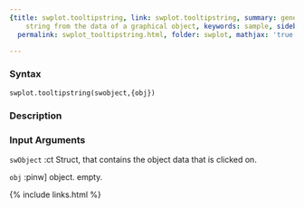```yaml
---
{title: swplot.tooltipstring, link: swplot.tooltipstring, summary: generate tooltip
    string from the data of a graphical object, keywords: sample, sidebar: sw_sidebar,
  permalink: swplot_tooltipstring.html, folder: swplot, mathjax: 'true'}

---
```


### Syntax

`swplot.tooltipstring(swobject,{obj})`

### Description



### Input Arguments

`swObject`
:ct  Struct, that contains the object data that is clicked on.

`obj`
:pinw] object.
     empty.

{% include links.html %}
